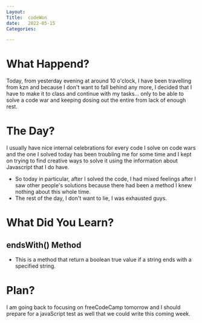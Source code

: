 ```yaml
---
Layout:
Title:  codeWon
date:   2022-05-15
Categories:

---
```


# What Happend?
Today, from yesterday evening at around 10 o'clock, I have been travelling from kzn and because I don't want to fall behind any more, I decided that I have to make it to class and continue with my tasks... only to be able to solve a code war and keeping dosing out the entire from lack of enough rest.

# The Day?
I usually have nice internal celebrations for every code I solve on code wars and the one I solved today has been troubling me for some time and I kept on trying to find creative ways to solve it using the information about Javascript that I do have.
- So today in particular, after I solved the code, I had mixed feelings after I saw other people's solutions because there had been a method I knew nothing about this whole time. 
- The rest of the day, I don't want to lie, I was exhausted guys.

# What Did You Learn?
## endsWith() Method
- This is a method that return a boolean true value if a string ends with a specified string.

# Plan?
I am going back to focusing on freeCodeCamp tomorrow and I should prepare for a javaScript test as well that we could write this coming week.
